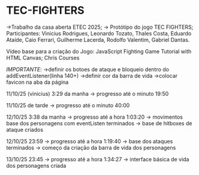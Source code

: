 # TEC-FIGHTERS

->Trabalho da casa aberta ETEC 2025; -> Protótipo do jogo TEC FIGHTERS; Participantes: Vinicius Rodrigues, Leonardo Tozato, Thales Costa, Eduardo Ataíde, Caio Ferrari, Guilherme Lacerda, Rodolfo Valentim, Gabriel Dantas.

Vídeo base para a criação do Jogo: JavaScript Fighting Game Tutorial with HTML Canvas; Chris Courses

_IMPORTANTE_:
->definir os botoes de ataque e bloqueio dentro do addEventListener(linha 140+)
->definir cor da barra de vida
->colocar favicon na aba da página

11/10/25 (vinicius) 3:29 da manha
-> progresso até o minuto 19:50

11/10/25 de tarde
-> progresso até o minuto 40:00

12/10/25 3:38 da manha
-> progresso até a hora 1:03:20
-> movimentos base dos personagens com eventListen terminados
-> base de hitboxes de ataque criados

12/10/25 23:59
-> progresso até a hora 1:19:40
-> base dos ataques terminados
-> começo da criação da barra de vida dos personagens

13/10/25 23:45
-> progresso até a hora 1:34:27
-> interface básica de vida dos personagens criada
